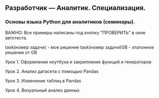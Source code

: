 ## Разработчик — Аналитик. Специализация.
### Основы языка Python для аналитиков (семинары).

ВАЖНО: Все примеры написаны под кнопку "ПРОВЕРИТЬ" в окне автотеста.

task(номер задачи) - мое решение
task(номер задачи)GB - эталонное решение от GB

Урок 1. Оформление ноутбука и закрепление функций и генераторов

Урок 2. Анализ датасета с помощью Pandas

Урок 3. Изменение таблиц в Pandas

Урок 4. Визуальный анализ данных

